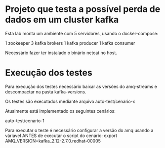 # Projeto que testa a possível perda de dados em um cluster kafka


Esta lab monta um ambiente com 5 servidores, usando o docker-compose:

1 zookeeper
3 kafka brokers
1 kafka producer
1 kafka consumer

Necessário fazer ter instalado o binário netcat no host. 

# Execução dos testes

Para execução dos testes necessário baixar as versões do amq-streams e descompactar na pasta kafka-versions.


Os testes são executados mediante arquivo auto-test/cenario-x

Atualmente está implementado os seguintes cenários:

auto-test/cenario-1

Para executar o teste é necessário configurar a versão do amq usando a váriavel ANTES de executar o script do cenário:
export AMQ_VERSION=kafka_2.12-2.7.0.redhat-00005

